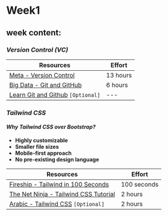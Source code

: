 # **Week1**

## **week content:**

### ***Version Control (VC)***

| Resources | Effort |
| --------- | ------ |
| [Meta - Version Control](https://www.coursera.org/learn/introduction-to-version-control) | 13 hours |
| [Big Data - Git and GitHub](https://youtu.be/Q6G-J54vgKc)                                | 6 hours  |
| [Learn Git and Github](https://youtube.com/playlist?list=PLDoPjvoNmBAw4eOj58MZPakHjaO3frVMF) `[Optional]` | --- |

### ***Tailwind CSS***

#### ***Why Tailwind CSS over Bootstrap?***

- **Highly customizable**
- **Smaller file sizes**
- **Mobile-first approach**
- **No pre-existing design language**

| Resources | Effort |
| --------- | ------ |
| [Fireship - Tailwind in 100 Seconds](https://youtu.be/mr15Xzb1Ook) | 100 seconds |
| [The Net Ninja - Tailwind CSS Tutorial](https://youtube.com/playlist?list=PL4cUxeGkcC9gpXORlEHjc5bgnIi5HEGhw) | 2 hours     |
| [Arabic - Tailwind CSS](https://youtu.be/Pk3hhCJG2Dk) `[Optional]` | 2 hours     |

